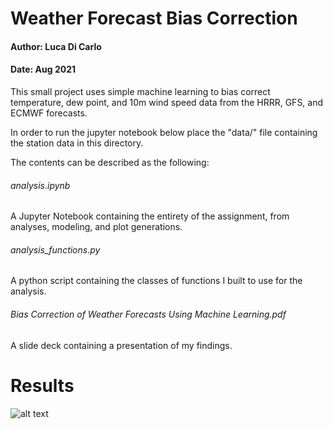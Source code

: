 
# Weather Forecast Bias Correction
#### Author: Luca Di Carlo
#### Date: Aug 2021

This small project uses simple machine learning to bias correct temperature, dew point, and 10m wind speed data from the HRRR, GFS, and ECMWF forecasts.

In order to run the jupyter notebook below place the "data/" file containing the station data in this directory.

The contents can be described as the following:

###### analysis.ipynb
A Jupyter Notebook containing the entirety of the assignment, from analyses, modeling, and plot generations.

###### analysis_functions.py
A python script containing the classes of functions I built to use for the analysis.

###### Bias Correction of Weather Forecasts Using Machine Learning.pdf
A slide deck containing a presentation of my findings.



# Results


![alt text](http://url/to/img.png)




